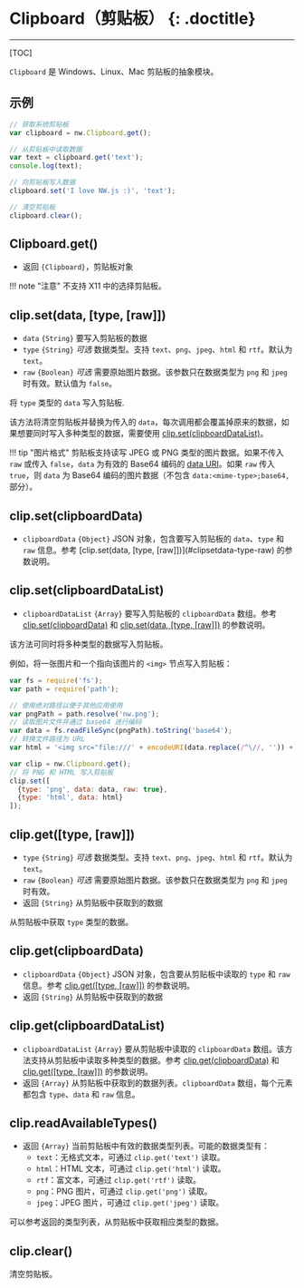 # Clipboard（剪贴板） {: .doctitle}

---

[TOC]

`Clipboard` 是 Windows、Linux、Mac 剪贴板的抽象模块。

## 示例

```javascript
// 获取系统剪贴板
var clipboard = nw.Clipboard.get();

// 从剪贴板中读取数据
var text = clipboard.get('text');
console.log(text);

// 向剪贴板写入数据
clipboard.set('I love NW.js :)', 'text');

// 清空剪贴板
clipboard.clear();
```

## Clipboard.get()

* 返回 `{Clipboard}`，剪贴板对象

!!! note "注意"
    不支持 X11 中的选择剪贴板。

## clip.set(data, [type, [raw]])

* `data` `{String}` 要写入剪贴板的数据
* `type` `{String}` _可选_ 数据类型。支持 `text`、`png`、`jpeg`、`html` 和 `rtf`。默认为 `text`。
* `raw`  `{Boolean}` _可选_ 需要原始图片数据。该参数只在数据类型为 `png` 和 `jpeg` 时有效。默认值为 `false`。

将 `type` 类型的 `data` 写入剪贴板.

该方法将清空剪贴板并替换为传入的 `data`，每次调用都会覆盖掉原来的数据，如果想要同时写入多种类型的数据，需要使用 [clip.set(clipboardDataList)](clipsetclipboardDataList)。

!!! tip "图片格式"
    剪贴板支持读写 JPEG 或 PNG 类型的图片数据。如果不传入 `raw` 或传入 `false`，`data` 为有效的 Base64 编码的 [data URI](https://developer.mozilla.org/en-US/docs/Web/HTTP/data_URIs)。如果 `raw` 传入 `true`，则 `data` 为 Base64 编码的图片数据（不包含 `data:<mime-type>;base64,` 部分）。

## clip.set(clipboardData)

* `clipboardData` `{Object}` JSON 对象，包含要写入剪贴板的 `data`、`type` 和 `raw` 信息。参考 [clip.set(data, \[type, \[raw\]])](#clipsetdata-type-raw) 的参数说明。

## clip.set(clipboardDataList)

* `clipboardDataList` `{Array}` 要写入剪贴板的 `clipboardData` 数组。参考 [clip.set(clipboardData)](#clipsetclipboardData) 和 [clip.set(data, [type, [raw]])](#clipsetdata-type-raw) 的参数说明。

该方法可同时将多种类型的数据写入剪贴板。

例如，将一张图片和一个指向该图片的 `<img>` 节点写入剪贴板：

```javascript
var fs = require('fs');
var path = require('path');

// 使用绝对路径以便于其他应用使用
var pngPath = path.resolve('nw.png');
// 读取图片文件并通过 base64 进行编码
var data = fs.readFileSync(pngPath).toString('base64');
// 转换文件路径为 URL
var html = '<img src="file:///' + encodeURI(data.replace(/^\//, '')) + '">';

var clip = nw.Clipboard.get();
// 将 PNG 和 HTML 写入剪贴板
clip.set([
  {type: 'png', data: data, raw: true},
  {type: 'html', data: html}
]);
```

## clip.get([type, [raw]])

* `type` `{String}` _可选_ 数据类型。支持 `text`、`png`、`jpeg`、`html` 和 `rtf`。默认为 `text`。
* `raw`  `{Boolean}` _可选_ 需要原始图片数据。该参数只在数据类型为 `png` 和 `jpeg` 时有效。
* 返回 `{String}` 从剪贴板中获取到的数据

从剪贴板中获取 `type` 类型的数据。

## clip.get(clipboardData)

* `clipboardData` `{Object}` JSON 对象，包含要从剪贴板中读取的 `type` 和 `raw` 信息。参考 [clip.get([type, \[raw\]])](#clipgettype-raw) 的参数说明。
* 返回 `{String}` 从剪贴板中获取到的数据

## clip.get(clipboardDataList)

* `clipboardDataList` `{Array}` 要从剪贴板中读取的 `clipboardData` 数组。该方法支持从剪贴板中读取多种类型的数据。参考 [clip.get(clipboardData)](#clipgetclipboardData) 和 [clip.get([type, [raw]])](#clipgettype-raw) 的参数说明。
* 返回 `{Array}` 从剪贴板中获取到的数据列表。`clipboardData` 数组，每个元素都包含 `type`、`data` 和 `raw` 信息。

## clip.readAvailableTypes()

* 返回 `{Array}` 当前剪贴板中有效的数据类型列表。可能的数据类型有：
  - `text`：无格式文本，可通过 `clip.get('text')` 读取。
  - `html`：HTML 文本，可通过 `clip.get('html')` 读取。 
  - `rtf`：富文本，可通过 `clip.get('rtf')` 读取。 
  - `png`：PNG 图片，可通过 `clip.get('png')` 读取。 
  - `jpeg`：JPEG 图片，可通过 `clip.get('jpeg')` 读取。 

可以参考返回的类型列表，从剪贴板中获取相应类型的数据。

## clip.clear()

清空剪贴板。
